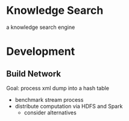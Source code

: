 # Knowledge Search
a knowledge search engine


# Development

## Build Network 
Goal: process xml dump into a hash table

* benchmark stream process
* distribute computation via HDFS and Spark
    * consider alternatives





